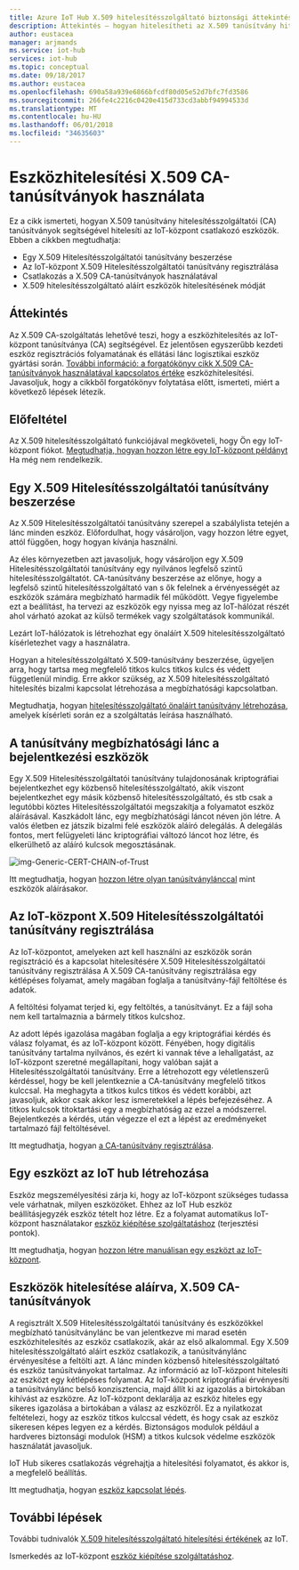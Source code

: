 ```yaml
---
title: Azure IoT Hub X.509 hitelesítésszolgáltató biztonsági áttekintése |} Microsoft Docs
description: Áttekintés – hogyan hitelesítheti az X.509 tanúsítvány hitelesítésszolgáltatók használatával IoT Hub eszközöket.
author: eustacea
manager: arjmands
ms.service: iot-hub
services: iot-hub
ms.topic: conceptual
ms.date: 09/18/2017
ms.author: eustacea
ms.openlocfilehash: 690a58a939e6866bfcdf80d05e52d7bfc7fd3586
ms.sourcegitcommit: 266fe4c2216c0420e415d733cd3abbf94994533d
ms.translationtype: MT
ms.contentlocale: hu-HU
ms.lasthandoff: 06/01/2018
ms.locfileid: "34635603"
---
```

# <a name="device-authentication-using-x509-ca-certificates"></a>Eszközhitelesítési X.509 CA-tanúsítványok használata

Ez a cikk ismerteti, hogyan X.509 tanúsítvány hitelesítésszolgáltatói (CA) tanúsítványok segítségével hitelesíti az IoT-központ csatlakozó eszközök.  Ebben a cikkben megtudhatja:

* Egy X.509 Hitelesítésszolgáltatói tanúsítvány beszerzése
* Az IoT-központ X.509 Hitelesítésszolgáltatói tanúsítvány regisztrálása
* Csatlakozás a X.509 CA-tanúsítványok használatával
* X.509 hitelesítésszolgáltató aláírt eszközök hitelesítésének módját

## <a name="overview"></a>Áttekintés

Az X.509 CA-szolgáltatás lehetővé teszi, hogy a eszközhitelesítés az IoT-központ tanúsítványa (CA) segítségével. Ez jelentősen egyszerűbb kezdeti eszköz regisztrációs folyamatának és ellátási lánc logisztikai eszköz gyártási során. [További információ: a forgatókönyv cikk X.509 CA-tanúsítványok használatával kapcsolatos értéke](iot-hub-x509ca-concept.md) eszközhitelesítési.  Javasoljuk, hogy a cikkből forgatókönyv folytatása előtt, ismerteti, miért a következő lépések létezik.

## <a name="prerequisite"></a>Előfeltétel

Az X.509 hitelesítésszolgáltató funkciójával megköveteli, hogy Ön egy IoT-központ fiókot.  [Megtudhatja, hogyan hozzon létre egy IoT-központ példányt](iot-hub-csharp-csharp-getstarted.md) Ha még nem rendelkezik.

## <a name="how-to-get-an-x509-ca-certificate"></a>Egy X.509 Hitelesítésszolgáltatói tanúsítvány beszerzése

Az X.509 Hitelesítésszolgáltatói tanúsítvány szerepel a szabálylista tetején a lánc minden eszköz.  Előfordulhat, hogy vásároljon, vagy hozzon létre egyet, attól függően, hogy hogyan kívánja használni.

Az éles környezetben azt javasoljuk, hogy vásároljon egy X.509 Hitelesítésszolgáltatói tanúsítvány egy nyilvános legfelső szintű hitelesítésszolgáltatót. CA-tanúsítvány beszerzése az előnye, hogy a legfelső szintű hitelesítésszolgáltató van s ők felelnek a érvényességét az eszközök számára megbízható harmadik fél működött. Vegye figyelembe ezt a beállítást, ha tervezi az eszközök egy nyissa meg az IoT-hálózat részét ahol várható azokat az külső termékek vagy szolgáltatások kommunikál.

Lezárt IoT-hálózatok is létrehozhat egy önaláírt X.509 hitelesítésszolgáltató kísérletezhet vagy a használatra.

Hogyan a hitelesítésszolgáltató X.509-tanúsítvány beszerzése, ügyeljen arra, hogy tartsa meg megfelelő titkos kulcs titkos kulcs és védett függetlenül mindig.  Erre akkor szükség, az X.509 hitelesítésszolgáltató hitelesítés bizalmi kapcsolat létrehozása a megbízhatósági kapcsolatban. 

Megtudhatja, hogyan [hitelesítésszolgáltató önaláírt tanúsítvány létrehozása](iot-hub-security-x509-create-certificates.md#createcerts), amelyek kísérleti során ez a szolgáltatás leírása használható.

## <a name="sign-devices-into-the-certificate-chain-of-trust"></a>A tanúsítvány megbízhatósági lánc a bejelentkezési eszközök

Egy X.509 Hitelesítésszolgáltatói tanúsítvány tulajdonosának kriptográfiai bejelentkezhet egy közbenső hitelesítésszolgáltató, akik viszont bejelentkezhet egy másik közbenső hitelesítésszolgáltató, és stb csak a legutóbbi köztes Hitelesítésszolgáltatói megszakítja a folyamatot eszköz aláírásával. Kaszkádolt lánc, egy megbízhatósági láncot néven jön létre. A valós életben ez játszik bizalmi felé eszközök aláíró delegálás. A delegálás fontos, mert felügyeleti lánc kriptográfiai változó láncot hoz létre, és elkerülhető az aláíró kulcsok megosztásának.

![img-Generic-CERT-CHAIN-of-Trust](./media/generic-cert-chain-of-trust.png)

Itt megtudhatja, hogyan [hozzon létre olyan tanúsítványlánccal](iot-hub-security-x509-create-certificates.md#createcertchain) mint eszközök aláírásakor.

## <a name="how-to-register-the-x509-ca-certificate-to-iot-hub"></a>Az IoT-központ X.509 Hitelesítésszolgáltatói tanúsítvány regisztrálása

Az IoT-központot, amelyeken azt kell használni az eszközök során regisztráció és a kapcsolat hitelesítésére X.509 Hitelesítésszolgáltatói tanúsítvány regisztrálása  A X.509 CA-tanúsítvány regisztrálása egy kétlépéses folyamat, amely magában foglalja a tanúsítvány-fájl feltöltése és adatok.

A feltöltési folyamat terjed ki, egy feltöltés, a tanúsítványt.  Ez a fájl soha nem kell tartalmaznia a bármely titkos kulcshoz.

Az adott lépés igazolása magában foglalja a egy kriptográfiai kérdés és válasz folyamat, és az IoT-központ között.  Fényében, hogy digitális tanúsítvány tartalma nyilvános, és ezért ki vannak téve a lehallgatást, az IoT-központ szeretné megállapítani, hogy valóban saját a Hitelesítésszolgáltatói tanúsítvány.  Erre a létrehozott egy véletlenszerű kérdéssel, hogy be kell jelentkeznie a CA-tanúsítvány megfelelő titkos kulccsal.  Ha meghagyta a titkos kulcs titkos és védett korábbi, azt javasoljuk, akkor csak akkor lesz ismeretekkel a lépés befejezéséhez. A titkos kulcsok titoktartási egy a megbízhatóság az ezzel a módszerrel.  Bejelentkezés a kérdés, után végezze el ezt a lépést az eredményeket tartalmazó fájl feltöltésével.

Itt megtudhatja, hogyan [a CA-tanúsítvány regisztrálása](iot-hub-security-x509-get-started.md#registercerts).

## <a name="how-to-create-a-device-on-iot-hub"></a>Egy eszközt az IoT hub létrehozása

Eszköz megszemélyesítési zárja ki, hogy az IoT-központ szükséges tudassa vele várhatnak, milyen eszközöket.  Ehhez az IoT Hub eszköz beállításjegyzék eszköz tételt hoz létre.  Ez a folyamat automatikus IoT-központ használatakor [eszköz kiépítése szolgáltatáshoz](https://azure.microsoft.com/blog/azure-iot-hub-device-provisioning-service-preview-automates-device-connection-configuration/) (terjesztési pontok). 

Itt megtudhatja, hogyan [hozzon létre manuálisan egy eszközt az IoT-központ](iot-hub-security-x509-get-started.md#createdevice).

## <a name="authenticating-devices-signed-with-x509-ca-certificates"></a>Eszközök hitelesítése aláírva, X.509 CA-tanúsítványok

A regisztrált X.509 Hitelesítésszolgáltatói tanúsítvány és eszközökkel megbízható tanúsítványlánc be van jelentkezve mi marad esetén eszközhitelesítés az eszköz csatlakozik, akár az első alkalommal.  Egy X.509 hitelesítésszolgáltató aláírt eszköz csatlakozik, a tanúsítványlánc érvényesítése a feltölti azt. A lánc minden közbenső hitelesítésszolgáltató és eszköz tanúsítványokat tartalmaz.  Az információ az IoT-központ hitelesíti az eszközt egy kétlépéses folyamat.  Az IoT-központ kriptográfiai érvényesíti a tanúsítványlánc belső konzisztencia, majd állít ki az igazolás a birtokában kihívást az eszközre.  Az IoT-központ deklarálja az eszköz hiteles egy sikeres igazolása a birtokában a válasz az eszközről.  Ez a nyilatkozat feltételezi, hogy az eszköz titkos kulccsal védett, és hogy csak az eszköz sikeresen képes legyen ez a kérdés.  Biztonságos modulok például a hardveres biztonsági modulok (HSM) a titkos kulcsok védelme eszközök használatát javasoljuk.

IoT Hub sikeres csatlakozás végrehajtja a hitelesítési folyamatot, és akkor is, a megfelelő beállítás.

Itt megtudhatja, hogyan [eszköz kapcsolat lépés](iot-hub-security-x509-get-started.md#authenticatedevice).

## <a name="next-steps"></a>További lépések

További tudnivalók [X.509 hitelesítésszolgáltató hitelesítési értékének](iot-hub-x509ca-concept.md) az IoT.

Ismerkedés az IoT-központ [eszköz kiépítése szolgáltatáshoz](https://docs.microsoft.com/azure/iot-dps/).
